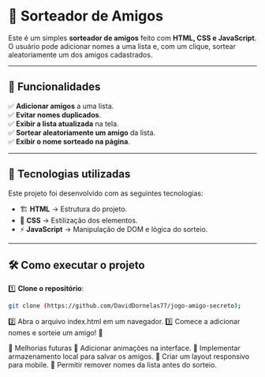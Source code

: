 # 🎲 Sorteador de Amigos  

Este é um simples **sorteador de amigos** feito com **HTML, CSS e JavaScript**. O usuário pode adicionar nomes a uma lista e, com um clique, sortear aleatoriamente um dos amigos cadastrados.  

---

## 📌 Funcionalidades  
✅ **Adicionar amigos** a uma lista.  
✅ **Evitar nomes duplicados**.  
✅ **Exibir a lista atualizada** na tela.  
✅ **Sortear aleatoriamente um amigo** da lista.  
✅ **Exibir o nome sorteado na página**.  

---

## 🚀 Tecnologias utilizadas  
Este projeto foi desenvolvido com as seguintes tecnologias:  
- 🏗️ **HTML** → Estrutura do projeto.  
- 🎨 **CSS** → Estilização dos elementos.  
- ⚡ **JavaScript** → Manipulação de DOM e lógica do sorteio. 

---

## 🛠️ Como executar o projeto  

1️⃣ **Clone o repositório**:
```bash
git clone (https://github.com/DavidDornelas77/jogo-amigo-secreto);
```
2️⃣ Abra o arquivo index.html em um navegador.
3️⃣ Comece a adicionar nomes e sorteie um amigo! 🎉

🔧 Melhorias futuras
🔹 Adicionar animações na interface.
🔹 Implementar armazenamento local para salvar os amigos.
🔹 Criar um layout responsivo para mobile.
🔹 Permitir remover nomes da lista antes do sorteio.
